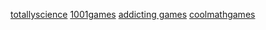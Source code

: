 [totallyscience](https://pixelamp-isgay.github.io/project/othersites/totallyscience)
[1001games](https://pixelamp-isgay.github.io/project/othersites/1001games)
[addicting games](https://pixelamp-isgay.github.io/project/othersites/addictinggames)
[coolmathgames](https://pixelamp-isgay.github.io/project/othersites/coolmathgames/)
